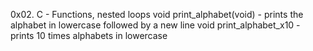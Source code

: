 0x02. C - Functions, nested loops
void print_alphabet(void) - prints the alphabet in lowercase followed by a new line
void print_alphabet_x10 - prints 10 times alphabets in lowercase

